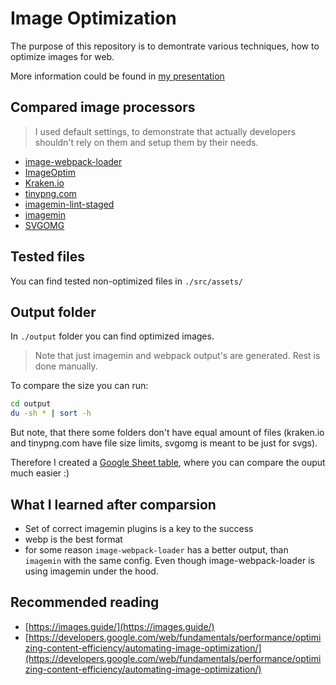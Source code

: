 # Image Optimization

The purpose of this repository is to demontrate various techniques, how to optimize images for web.

More information could be found in [my presentation](https://docs.google.com/presentation/d/1ejuuSkiip82594a3tNl_wshZng6dCLxneFnFMhdS5iM/edit?usp=sharing)

## Compared image processors

> I used default settings, to demonstrate that actually developers shouldn't rely on them and setup them by their needs.

- [image-webpack-loader](https://github.com/tcoopman/image-webpack-loader)
- [ImageOptim](https://imageoptim.com/)
- [Kraken.io](https://kraken.io/)
- [tinypng.com](https://tinypng.com/)
- [imagemin-lint-staged](https://github.com/tomchentw/imagemin-lint-staged/)
- [imagemin](https://github.com/imagemin/imagemin)
- [SVGOMG](https://jakearchibald.github.io/svgomg/)

## Tested files

You can find tested non-optimized files in `./src/assets/`

## Output folder

In `./output` folder you can find optimized images.

> Note that just imagemin and webpack output's are generated. Rest is done manually.

To compare the size you can run:

```bash
cd output
du -sh * | sort -h
```

But note, that there some folders don't have equal amount of files (kraken.io and tinypng.com have file size limits, svgomg is meant to be just for svgs).

Therefore I created a [Google Sheet table](https://docs.google.com/spreadsheets/d/13InH-YuQZAyXnslrfkmzNwiU8nwoj1XUmCKeqQ5TbWk/edit?usp=sharing), where you can compare the ouput much easier :)

## What I learned after comparsion

- Set of correct imagemin plugins is a key to the success
- webp is the best format
- for some reason `image-webpack-loader` has a better output, than `imagemin` with the same config. Even though image-webpack-loader is using imagemin under the hood.

## Recommended reading

- [https://images.guide/](https://images.guide/)
- [https://developers.google.com/web/fundamentals/performance/optimizing-content-efficiency/automating-image-optimization/](https://developers.google.com/web/fundamentals/performance/optimizing-content-efficiency/automating-image-optimization/)
